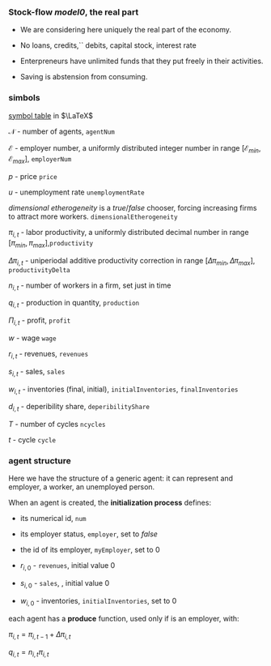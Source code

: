 ### Stock-flow *model0*, the real part

- We are considering here uniquely the real part of the economy.

- No loans, credits,`` debits, capital stock, interest rate

- Enterpreneurs have unlimited funds that they put freely in their activities.

- Saving is abstension from consuming.

  

### simbols

[symbol table](https://www.caam.rice.edu/~heinken/latex/symbols.pdf) in $\LaTeX$ 

$\mathcal{N}$ - number of agents, `agentNum`

$\mathcal{E}$ - employer number, a uniformly distributed integer number in range $[\mathcal{E}_{min},\mathcal{E}_{max}]$, `employerNum`

$p$ - price `price`

$u$ - unemployment rate `unemploymentRate`

$dimensional~etherogeneity$ is a $true/false$ chooser, forcing increasing firms to attract more workers. `dimensionalEtherogeneity`

$\pi_{i,t}$ - labor productivity, a uniformly distributed decimal number in range $[\pi_{min},\pi_{max}]$,`productivity`

$\Delta\pi_{i,t}$ - uniperiodal additive productivity correction in range $[\Delta\pi_{min},\Delta\pi_{max}]$, `productivityDelta`

$n_{i,t}$ - number of workers in a firm, set just in time

$q_{i,t}$ - production in quantity, `production`

$\Pi_{i,t}$ - profit, `profit`

$w$ - wage `wage`

$r_{i,t}$ - revenues, `revenues`

$s_{i,t}$ - sales, `sales`

$w_{i,t}$ - inventories (final, initial), `initialInventories`, `finalInventories`

$d_{i,t}$ - deperibility share, `deperibilityShare`

$T$ - number of cycles `ncycles`

$t$ - cycle `cycle`

### 

### agent structure

Here we have the structure of a generic agent: it can represent and employer, a worker, an unemployed person.

When an agent is created, the **initialization process** defines:

- its numerical id, `num`

- its employer status, `employer`, set to $false$
- the id of its employer, `myEmployer`, set to $0$
- $r_{i,0}$ - `revenues`, initial value  $0$
- $s_{i,0}$ - `sales`, , initial value  $0$
- $w_{i,0}$ - inventories, `initialInventories`, set to $0$ 



each agent has a **produce** function, used only if is an employer, with:

$\pi_{i,t}=\pi_{i,t-1}+\Delta\pi_{i,t}$

$q_{i,t}=n_{i,t} \pi_{i,t}$



